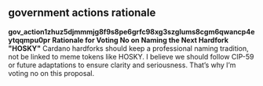 ## government actions rationale

**gov_action1zhuz5djmmmjg8f9s8pe6grfc98xg3szglums8cgm6qwancp4eytqqmpu0pr**
**Rationale for Voting No on Naming the Next Hardfork "HOSKY"**
Cardano hardforks should keep a professional naming tradition, not be linked to meme tokens like HOSKY.
I believe we should follow CIP-59 or future adaptations to ensure clarity and seriousness.
That’s why I’m voting no on this proposal.

